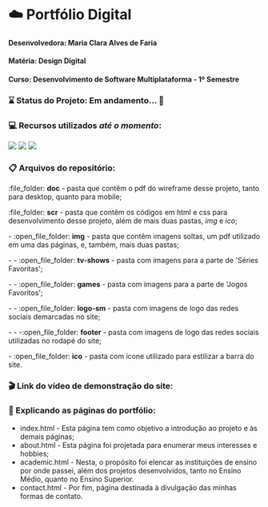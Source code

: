 # :cloud: Portfólio Digital
#### Desenvolvedora: Maria Clara Alves de Faria
#### Matéria: Design Digital
#### Curso: Desenvolvimento de Software Multiplataforma - 1º Semestre

### :hourglass: Status do Projeto: Em andamento... :construction:

### :computer: Recursos utilizados _até o momento_:
<p>
    <img src="https://img.shields.io/static/v1?label=Wireframe&message=Figma&color=9747FF&style=for-the-badge&logo=ghost"/>
    <img src="https://img.shields.io/static/v1?label=Structure&message=HTML-5&color=F16529&style=for-the-badge&logo=ghost"/>
    <img src="https://img.shields.io/static/v1?label=Style&message=CSS-3&color=108DBF&style=for-the-badge&logo=ghost"/>
</p>

### :clipboard: Arquivos do repositório:
<p> :file_folder: <strong>doc</strong> - pasta que contêm o pdf do wireframe desse projeto, tanto para desktop, quanto para mobile;</p>
<p> :file_folder: <strong>scr</strong> - pasta que contêm os códigos em html e css para desenvolvimento desse projeto, além de mais duas pastas, <em>img</em> e <em>ico</em>;</p>
<p>     - :open_file_folder: <strong>img</strong> - pasta que contêm imagens soltas, um pdf utilizado em uma das páginas, e, também, mais duas pastas;</p>
<p>         - - :open_file_folder: <strong>tv-shows</strong> - pasta com imagens para a parte de 'Séries Favoritas';</p>
<p>         - - :open_file_folder: <strong>games</strong> - pasta com imagens para a parte de 'Jogos Favoritos';</p>
<p>         - - :open_file_folder: <strong>logo-sm</strong> - pasta com imagens de logo das redes sociais demarcadas no site;</p>
<p>             - - -:open_file_folder: <strong>footer</strong> - pasta com imagens de logo das redes sociais utilizadas no rodapé do site;</p>
<p>     - :open_file_folder: <strong>ico</strong> - pasta com ícone utilizado para estilizar a barra do site.</p>

### :clapper: Link do vídeo de demonstração do site: 

### :pushpin: Explicando as páginas do portfólio:
<ul>
    <li>index.html - Esta página tem como objetivo a introdução ao projeto e às demais páginas;</li>
    <li>about.html - Esta página foi projetada para enumerar meus interesses e hobbies;</li>
    <li>academic.html - Nesta, o propósito foi elencar as instituições de ensino por onde passei, além dos projetos desenvolvidos, tanto no Ensino Médio, quanto no Ensino Superior.</li>
    <li>contact.html - Por fim, página destinada à divulgação das minhas formas de contato.</li>
</ul>